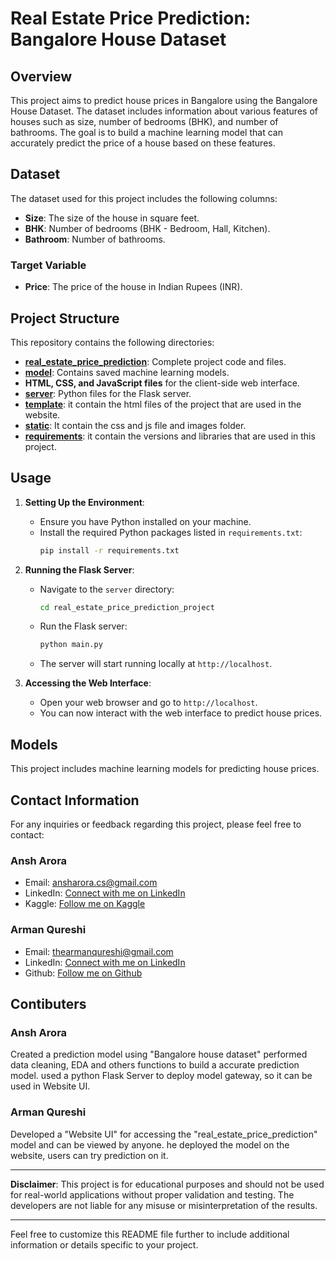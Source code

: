 # Real Estate Price Prediction: Bangalore House Dataset

## Overview
This project aims to predict house prices in Bangalore using the Bangalore House Dataset. The dataset includes information about various features of houses such as size, number of bedrooms (BHK), and number of bathrooms. The goal is to build a machine learning model that can accurately predict the price of a house based on these features.

## Dataset
The dataset used for this project includes the following columns:
- **Size**: The size of the house in square feet.
- **BHK**: Number of bedrooms (BHK - Bedroom, Hall, Kitchen).
- **Bathroom**: Number of bathrooms.
  
### Target Variable
- **Price**: The price of the house in Indian Rupees (INR).

## Project Structure
This repository contains the following directories:
- **[real_estate_price_prediction](./real_estate_price_prediction)**: Complete project code and files.
- **[model](./Bangluru_house_prices_model.pickle)**: Contains saved machine learning models.
- **HTML, CSS, and JavaScript files** for the client-side web interface.
- **[server](./app.py)**: Python files for the Flask server.
- **[template](./template)**: it contain the html files of the project that are used in the website.
- **[static](./static)**: It contain the css and js file and images folder.
- **[requirements](./requirements.txt)**: it contain the versions and libraries that are used in this project.
  

## Usage
1. **Setting Up the Environment**:
   - Ensure you have Python installed on your machine.
   - Install the required Python packages listed in `requirements.txt`:
     ```bash
     pip install -r requirements.txt
     ```

2. **Running the Flask Server**:
   - Navigate to the `server` directory:
     ```bash
     cd real_estate_price_prediction_project
     ```
   - Run the Flask server:
     ```bash
     python main.py
     ```
   - The server will start running locally at `http://localhost`.

3. **Accessing the Web Interface**:
   - Open your web browser and go to `http://localhost`.
   - You can now interact with the web interface to predict house prices.

## Models
This project includes  machine learning models for predicting house prices. 

## Contact Information
For any inquiries or feedback regarding this project, please feel free to contact:
### Ansh Arora
- Email: ansharora.cs@gmail.com
- LinkedIn: [Connect with me on LinkedIn](https://www.linkedin.com/in/ansh-arora-data-scientist)
- Kaggle: [Follow me on Kaggle](https://www.kaggle.com/ansh1529)

### Arman Qureshi
- Email: thearmanqureshi@gmail.com
- LinkedIn: [Connect with me on LinkedIn](https://www.linkedin.com/in/thearmanqureshi/)
- Github: [Follow me on Github](https://github.com/thearmanqureshi)

## Contibuters
### Ansh Arora
  Created a prediction model using "Bangalore house dataset" performed data cleaning, EDA and others functions to build a accurate prediction model.
  used a python Flask Server to deploy model gateway, so it can be used in Website UI.
### Arman Qureshi
  Developed a "Website UI" for accessing the "real_estate_price_prediction" model and can be viewed by anyone. he deployed the model on
  the website, users can try prediction on it.  

---

**Disclaimer**: This project is for educational purposes and should not be used for real-world applications without proper validation and testing. The developers are not liable for any misuse or misinterpretation of the results.

---

Feel free to customize this README file further to include additional information or details specific to your project.
